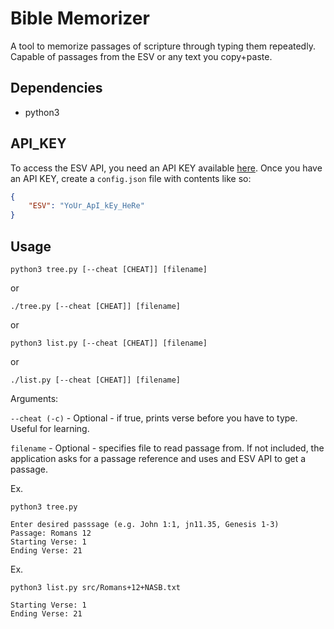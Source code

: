 # Bible Memorizer
A tool to memorize passages of scripture through typing them repeatedly. Capable of passages from the ESV or any text you copy+paste.

## Dependencies
- python3

## API_KEY
To access the ESV API, you need an API KEY available [here](https://api.esv.org/docs/). Once you have an API KEY, create a `config.json` file with contents like so:
```json
{
    "ESV": "YoUr_ApI_kEy_HeRe"
}
```

## Usage
`python3 tree.py [--cheat [CHEAT]] [filename]` 

or

`./tree.py [--cheat [CHEAT]] [filename]`

or

`python3 list.py [--cheat [CHEAT]] [filename]` 

or

`./list.py [--cheat [CHEAT]] [filename]`

Arguments:

`--cheat (-c)` - Optional - if true, prints verse before you have to type. Useful for learning.

`filename` - Optional - specifies file to read passage from. If not included, the application asks for a passage reference and uses and ESV API to get a passage.

Ex.
```
python3 tree.py

Enter desired passsage (e.g. John 1:1, jn11.35, Genesis 1-3)
Passage: Romans 12
Starting Verse: 1
Ending Verse: 21
```

Ex.
```
python3 list.py src/Romans+12+NASB.txt

Starting Verse: 1
Ending Verse: 21
```

